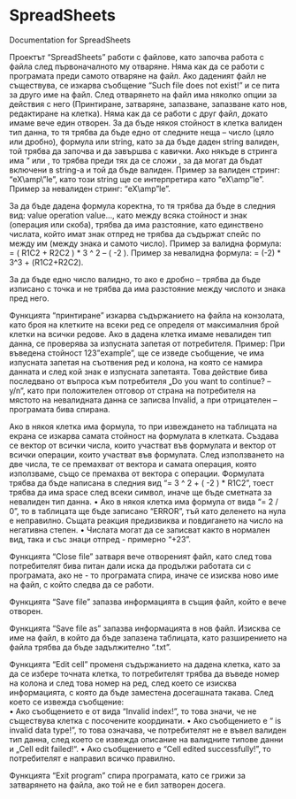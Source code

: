 # SpreadSheets
Documentation for SpreadSheets 

Проектът “SpreadSheets” работи с файлове, като започва работа с файла след първоначалното му отваряне. Няма как да се работи с програмата преди самото отваряне на файл. Ако даденият файл не съществува, се изкарва съобщение “Such file does not exist!” и се пита за друго име на файл. След отварянето на файл има няколко опции за действия с него (Принтиране, затваряне, запазване, запазване като нов, редактиране на клетка). Няма как да се работи с друг файл, докато имаме вече един отворен. За да бъде някоя стойност в клетка валиден тип данна, то тя трябва да бъде едно от следните неща – число (цяло или дробно), формула или string, като за да бъде даден string валиден, той трябва да започва и да  завършва с кавички. Ако някъде в стринга има “ или \, то трябва преди тях да се сложи \, за да могат да бъдат включени в string-а и той да бъде валиден. 
Пример за валиден стринг: “eX\\amp\”le”, като този string ще се интерпретира като “eX\amp”le”.
Пример за невалиден стринг: “eX\amp”le”.

За да бъде дадена формула коректна, то тя трябва да бъде в следния вид: value operation value…, като между всяка стойност и знак (операция или скоба), трябва да има разстояние, като единствено числата, който имат знак отпред не трябва да съдържат спейс по между им (между знака и самото число).
Пример за валидна формула: = ( R1C2 + R2C2 ) * 3 ^ 2 – ( -2 ).
Пример за невалидна формула: = (-2) * 3^3 + (R1C2+R2C2).

За да бъде едно число валидно, то ако е дробно – трябва да бъде изписано с точка и не трябва да има разстояние между числото и знака пред него.

Функцията “принтиране” изкарва съдържанието на файла на конзолата, като броя на клетките на всеки ред се определя от максималния брой клетки на всички редове. Ако в дадена клетка имаме невалиден тип данна, се проверява за изпусната запетая от потребителя.
Пример: При въведена стойност 123”example”, ще се изведе съобщение, че има изпусната запетая на съотвения ред и колона, на която се намира данната и след кой знак е изпусната запетаята. Това действие бива последвано от въпроса към потребителя „Do you want to continue? – y/n“, като при положителен отговор от страна на потребителя на мястото на невалидната данна се записва Invalid, а при отрицателен – програмата бива спирана.
 
Ако в някоя клетка има формула, то при извеждането на таблицата на екрана се изкарва самата стойност на формулата в клетката. Създава се вектор от всички числа, които участват във формулата и вектор от всички операции, които участват във формулата. След използването на две числа, те се премахват от вектора и самата операция, която използваме, също се премахва от вектора с операции. Формулата трябва да бъде написана в следния вид “= 3 ^ 2 + ( -2 ) * R1C2”, тоест трябва да има space след всеки символ, иначе ще бъде сметната за невалиден тип данна. 
•	Ако в някоя клетка има формула от вида “= 2 / 0”, то в таблицата ще бъде записано “ERROR”, тъй като деленето на нула е неправилно. Същата реакция предизвиква и повдигането на число на негативна степен.
•	Числата могат да се записват както в нормален вид, така и със знаци отпред - примерно “+23”. 

Функцията “Close file” затваря вече отвореният файл, като след това потребителят бива питан дали иска да продължи работата си с програмата, ако не - то програмата спира, иначе се изисква ново име на файл, с който следва да се работи. 

Функцията “Save file” запазва информацията в същия файл, който е вече отворен. 

Функцията “Save file as” запазва информацията в нов файл. Изисква се име на файл, в който да бъде запазена таблицата, като разширението на файла трябва да бъде задължително “.txt”. 

Функцията “Edit cell” променя съдържанието на дадена клетка, като за да се избере точната клетка, то потребителят трябва да въведе номер на колона и след това номер на ред, след което се изисква информацията, с която да бъде заместена досегашната такава. След което се извежда съобщение:  
•	Ако съобщението е от вида “Invalid index!”, то това значи, че не съществува клетка с посочените координати. 
•	Ако съобщението е “ is invalid data type!”, то това означава, че потребителят не е въвел валиден тип данна, след което се извежда описание на валидните типове данни и „Cell edit failed!“.
•	Ако съобщението е “Cell edited successfully!”, то потребителят е направил всичко правилно. 

Функцията “Exit program” спира програмата, като се грижи за затварянето на файла, ако той не е бил затворен досега. 
  

